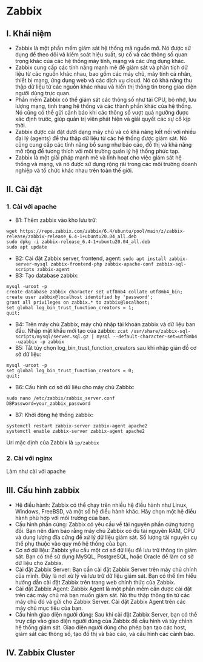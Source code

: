 # Zabbix
## I. Khái niệm
- Zabbix là một phần mềm giám sát hệ thống mã nguồn mở. Nó được sử dụng để theo dõi và kiểm soát hiệu suất, sự cố và các thông số quan trọng khác của các hệ thống máy tính, mạng và các ứng dụng khác.
- Zabbix cung cấp các tính năng mạnh mẽ để giám sát và phân tích dữ liệu từ các nguồn khác nhau, bao gồm các máy chủ, máy tính cá nhân, thiết bị mạng, ứng dụng web và các dịch vụ cloud. Nó có khả năng thu thập dữ liệu từ các nguồn khác nhau và hiển thị thông tin trong giao diện người dùng trực quan.
- Phần mềm Zabbix có thể giám sát các thông số như tải CPU, bộ nhớ, lưu lượng mạng, tình trạng hệ thống và các thành phần khác của hệ thống. Nó cũng có thể gửi cảnh báo khi các thông số vượt quá ngưỡng được xác định trước, giúp quản trị viên phát hiện và giải quyết các sự cố kịp thời.
- Zabbix được cài đặt dưới dạng máy chủ và có khả năng kết nối với nhiều đại lý (agents) để thu thập dữ liệu từ các hệ thống được giám sát. Nó cũng cung cấp các tính năng bổ sung như báo cáo, đồ thị và khả năng mở rộng để tương thích với môi trường quản lý hệ thống phức tạp.
- Zabbix là một giải pháp mạnh mẽ và linh hoạt cho việc giám sát hệ thống và mạng, và nó được sử dụng rộng rãi trong các môi trường doanh nghiệp và tổ chức khác nhau trên toàn thế giới.

## II. Cài đặt
### 1. Cài với apache
- B1: Thêm zabbix vào kho lưu trữ:
```
wget https://repo.zabbix.com/zabbix/6.4/ubuntu/pool/main/z/zabbix-release/zabbix-release_6.4-1+ubuntu20.04_all.deb
sudo dpkg -i zabbix-release_6.4-1+ubuntu20.04_all.deb
sudo apt update 
```
- B2: Cài đặt Zabbix server, frontend, agent: `sudo apt install zabbix-server-mysql zabbix-frontend-php zabbix-apache-conf zabbix-sql-scripts zabbix-agent`
- B3: Tạo database zabbix:
```
mysql -uroot -p
create database zabbix character set utf8mb4 collate utf8mb4_bin;
create user zabbix@localhost identified by 'password';
grant all privileges on zabbix.* to zabbix@localhost;
set global log_bin_trust_function_creators = 1;
quit;
```
- B4: Trên máy chủ Zabbix, máy chủ nhập tài khoản zabbix và dữ liệu ban đầu. Nhập mật khẩu mới tạo của zabbix: `zcat /usr/share/zabbix-sql-scripts/mysql/server.sql.gz | mysql --default-character-set=utf8mb4 -uzabbix -p zabbix`
- B5: Tắt tùy chọn log_bin_trust_function_creators sau khi nhập giản đồ cơ sở dữ liệu:
```
mysql -uroot -p
set global log_bin_trust_function_creators = 0;
quit;
```
- B6: Cấu hình cơ sở dữ liệu cho máy chủ Zabbix:
```
sudo nano /etc/zabbix/zabbix_server.conf
DBPassword=your_zabbix_password
```
- B7: Khởi động hệ thống zabbix:
```
systemctl restart zabbix-server zabbix-agent apache2
systemctl enable zabbix-server zabbix-agent apache2
```
Url mặc định của Zabbix là `ip/zabbix`
### 2. Cài với nginx
Làm như cài với apache

## III. Cấu hình zabbix
- Hệ điều hành: Zabbix có thể chạy trên nhiều hệ điều hành như Linux, Windows, FreeBSD, và một số hệ điều hành khác. Hãy chọn một hệ điều hành phù hợp với môi trường của bạn.
- Cấu hình phần cứng: Zabbix có yêu cầu về tài nguyên phần cứng tương đối. Bạn nên đảm bảo rằng máy chủ Zabbix có đủ tài nguyên RAM, CPU và dung lượng đĩa cứng để xử lý dữ liệu giám sát. Số lượng tài nguyên cụ thể phụ thuộc vào quy mô hệ thống của bạn.
- Cơ sở dữ liệu: Zabbix yêu cầu một cơ sở dữ liệu để lưu trữ thông tin giám sát. Bạn có thể sử dụng MySQL, PostgreSQL, hoặc Oracle để làm cơ sở dữ liệu cho Zabbix.
- Cài đặt Zabbix Server: Bạn cần cài đặt Zabbix Server trên máy chủ chính của mình. Đây là nơi xử lý và lưu trữ dữ liệu giám sát. Bạn có thể tìm hiểu hướng dẫn cài đặt Zabbix trên trang web chính thức của Zabbix.
- Cài đặt Zabbix Agent: Zabbix Agent là một phần mềm cần được cài đặt trên các máy chủ mà bạn muốn giám sát. Nó thu thập thông tin từ các máy chủ đó và gửi cho Zabbix Server. Cài đặt Zabbix Agent trên các máy chủ mục tiêu của bạn.
- Cấu hình giao diện người dùng: Sau khi cài đặt Zabbix Server, bạn có thể truy cập vào giao diện người dùng của Zabbix để cấu hình và tùy chỉnh hệ thống giám sát. Giao diện người dùng cho phép bạn tạo các host, giám sát các thông số, tạo đồ thị và báo cáo, và cấu hình các cảnh báo.

## IV. Zabbix Cluster
